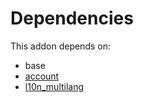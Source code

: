 # Dependencies

This addon depends on:

- base
- [account](https://github.com/bringout/oca-ocb-accounting/tree/d63411e729b42117587a2f63f6ff389d6dbac8c2/odoo-bringout-oca-ocb-account)
- [l10n_multilang](https://github.com/bringout/oca-ocb-l10n_me-africa/tree/2189f50e43b30f9a25b0becb69f91154c2f7af9d/odoo-bringout-oca-ocb-l10n_multilang)
